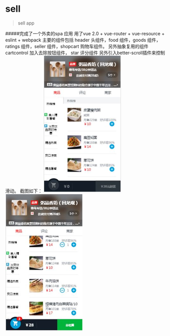 # sell

> sell app

#####完成了一个外卖的spa 应用
用了vue 2.0 + vue-router + vue-resource + eslint + webpack
主要的组件包括 header 头组件，food 组件，goods 组件，ratings 组件，seller 组件，shopcart 购物车组件。
另外抽象复用的组件 cartcontrol 加入去除按钮组件， star 评分组件
另外引入better-scroll插件来控制滑动。
截图如下：
![image](https://github.com/smallunkers/sell/blob/master/1.jpg)
![image](https://github.com/smallunkers/sell/blob/master/2.jpg)